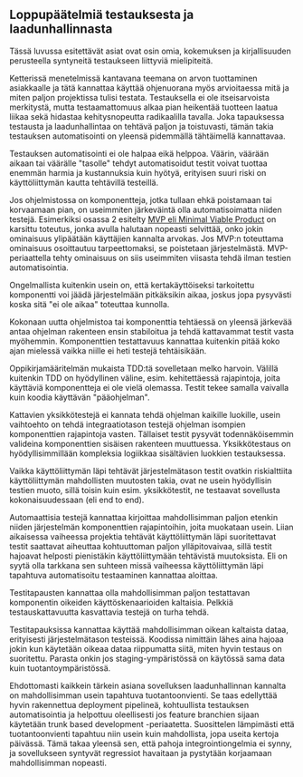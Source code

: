 
## Loppupäätelmiä testauksesta ja laadunhallinnasta

Tässä luvussa esitettävät asiat ovat osin omia, kokemuksen ja kirjallisuuden perusteella syntyneitä testaukseen liittyviä mielipiteitä.

Ketterissä menetelmissä kantavana teemana on arvon tuottaminen asiakkaalle ja tätä kannattaa käyttää ohjenuorana myös arvioitaessa mitä ja miten paljon projektissa tulisi testata. Testauksella ei ole itseisarvoista merkitystä, mutta testaamattomuus alkaa pian heikentää tuotteen laatua liikaa sekä hidastaa kehitysnopeutta radikaalilla tavalla. Joka tapauksessa testausta ja laadunhallintaa on tehtävä paljon ja toistuvasti, tämän takia testauksen automatisointi on yleensä pidemmällä tähtäimellä kannattavaa.

Testauksen automatisointi ei ole halpaa eikä helppoa. Väärin, väärään aikaan tai väärälle "tasolle" tehdyt automatisoidut testit voivat tuottaa enemmän harmia ja kustannuksia kuin hyötyä, erityisen suuri riski on käyttöliittymän kautta tehtävillä testeillä.
 
Jos ohjelmistossa on komponentteja, jotka tullaan ehkä poistamaan tai korvaamaan pian, on useimmiten järkeväintä olla automatisoimatta niiden testejä. Esimerkiksi osassa 2 esitelty [MVP eli Minimal Viable Product](/osa2#vaatimusm%C3%A4%C3%A4rittely-2010-luvulla) on karsittu toteutus, jonka avulla halutaan nopeasti selvittää, onko jokin ominaisuus ylipäätään käyttäjien kannalta arvokas. Jos MVP:n toteuttama ominaisuus osoittautuu tarpeettomaksi, se poistetaan järjestelmästä. MVP-periaattella tehty ominaisuus on siis useimmiten viisasta tehdä ilman testien automatisointia.

Ongelmallista kuitenkin usein on, että kertakäyttöiseksi tarkoitettu komponentti voi jäädä järjestelmään pitkäksikin aikaa, joskus jopa pysyvästi koska sitä "ei ole aikaa" toteuttaa kunnolla.

Kokonaan uutta ohjelmistoa tai komponenttia tehtäessä on yleensä järkevää antaa ohjelman rakenteen ensin stabiloitua ja tehdä kattavammat testit vasta myöhemmin. Komponenttien testattavuus kannattaa kuitenkin pitää koko ajan mielessä vaikka niille ei heti testejä tehtäisikään.

Oppikirjamääritelmän mukaista TDD:tä sovelletaan melko harvoin. Välillä kuitenkin TDD on hyödyllinen väline, esim. kehitettäessä rajapintoja, joita käyttäviä komponentteja ei ole vielä olemassa. Testit tekee samalla vaivalla kuin koodia käyttävän "pääohjelman".

Kattavien yksikkötestejä ei kannata tehdä ohjelman kaikille luokille, usein vaihtoehto on tehdä integraatiotason testejä ohjelman isompien komponenttien rajapintoja vasten. Tällaiset testit pysyvät todennäköisemmin valideina komponenttien sisäisen rakenteen muuttuessa. Yksikkötestaus on hyödyllisimmillään kompleksia logiikkaa sisältävien luokkien testauksessa. 

Vaikka käyttöliittymän läpi tehtävät järjestelmätason testit ovatkin riskialttiita käyttöliittymän mahdollisten muutosten takia, ovat ne usein hyödyllisin testien muoto, sillä toisin kuin esim. yksikkötestit, ne testaavat sovellusta kokonaisuudessaan (eli end to end). 

Automaattisia testejä kannattaa kirjoittaa mahdollisimman paljon etenkin niiden järjestelmän komponenttien rajapintoihin, joita muokataan usein. Liian aikaisessa vaiheessa projektia tehtävät käyttöliittymän läpi suoritettavat testit saattavat aiheuttaa kohtuuttoman paljon ylläpitovaivaa, sillä testit hajoavat helposti pienistäkin käyttöliittymään tehtävistä muutoksista. Eli on syytä olla tarkkana sen suhteen missä vaiheessa käyttöliittymän läpi tapahtuva automatisoitu testaaminen kannattaa aloittaa.

Testitapausten kannattaa olla mahdollisimman paljon testattavan komponentin oikeiden käyttöskenaarioiden kaltaisia. Pelkkiä testauskattavuutta kasvattavia testejä on turha tehdä.

Testitapauksissa kannattaa käyttää mahdollisimman oikean kaltaista dataa, erityisesti järjestelmätason testeissä. Koodissa nimittäin lähes aina hajoaa jokin kun käytetään oikeaa dataa riippumatta siitä, miten hyvin testaus on suoritettu. Parasta onkin jos staging-ympäristössä on käytössä sama data kuin tuotantoympäristössä. 

Ehdottomasti kaikkein tärkein asiana sovelluksen laadunhallinnan kannalta on mahdollisimman usein tapahtuva tuotantoonvienti. Se taas edellyttää hyvin rakennettua deployment pipelineä, kohtuullista testauksen automatisointia ja helpottuu oleellisesti jos feature branchien sijaan käytetään trunk based development -periaatetta. Suosittelen lämpimästi että tuotantoonvienti tapahtuu niin usein kuin mahdollista, jopa useita kertoja päivässä. Tämä takaa yleensä sen, että pahoja integrointiongelmia ei synny, ja sovellukseen syntyvät regressiot havaitaan ja pystytään korjaamaan mahdollisimman nopeasti.

